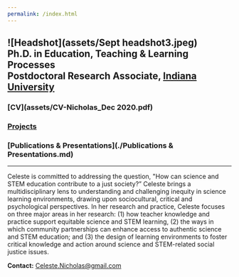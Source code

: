 ```yaml
---
permalink: /index.html
---
```

![Headshot](assets/Sept headshot3.jpeg) <br>
**Ph.D. in Education,** Teaching & Learning Processes <br>
**Postdoctoral Research Associate,** [Indiana University](https://crlt.indiana.edu/people/index.html) <br>
----
### [CV](assets/CV-Nicholas_Dec 2020.pdf)
### [Projects](./Projects.md)
### [Publications & Presentations](./Publications & Presentations.md)
----
Celeste is committed to addressing the question, "How can science and STEM education contribute to a just society?” Celeste brings a multidisciplinary lens to understanding and challenging inequity in science learning environments, drawing upon sociocultural, critical and psychological perspectives. In her research and practice, Celeste focuses on three major areas in her research: (1) how teacher knowledge and practice support equitable science and STEM learning, (2) the ways in which community partnerships can enhance access to authentic science and STEM education; and (3) the design of learning environments to foster critical knowledge and action around science and STEM-related social justice issues. <br>

**Contact:** Celeste.Nicholas@gmail.com

